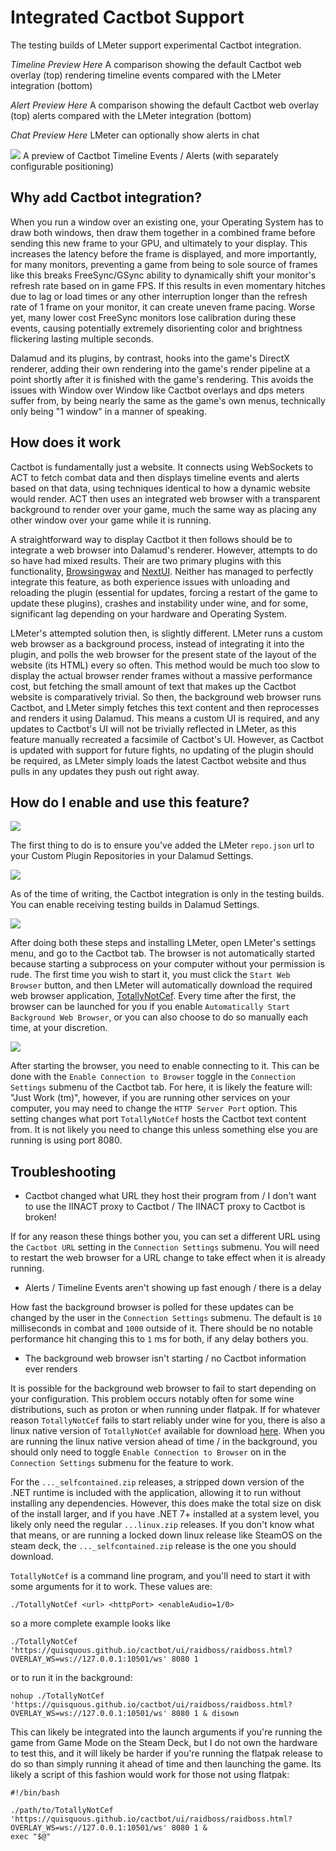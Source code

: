 # Integrated Cactbot Support

The testing builds of LMeter support experimental Cactbot integration.

*Timeline Preview Here*
A comparison showing the default Cactbot web overlay (top) rendering timeline events compared with the LMeter integration (bottom)

*Alert Preview Here*
A comparison showing the default Cactbot web overlay (top) alerts compared with the LMeter integration (bottom)

*Chat Preview Here*
LMeter can optionally show alerts in chat

![](https://github.com/joshua-software-dev/LMeter/blob/master/repo/cactbot_preview_positioning.png)
A preview of Cactbot Timeline Events / Alerts (with separately configurable positioning)

## Why add Cactbot integration?

When you run a window over an existing one, your Operating System has to draw both windows, then draw them together in a combined frame before sending this new frame to your GPU, and ultimately to your display. This increases the latency before the frame is displayed, and more importantly, for many monitors, preventing a game from being to sole source of frames like this breaks FreeSync/GSync ability to dynamically shift your monitor's refresh rate based on in game FPS. If this results in even momentary hitches due to lag or load times or any other interruption longer than the refresh rate of 1 frame on your monitor, it can create uneven frame pacing. Worse yet, many lower cost FreeSync monitors lose calibration during these events, causing potentially extremely disorienting color and brightness flickering lasting multiple seconds.

Dalamud and its plugins, by contrast, hooks into the game's DirectX renderer, adding their own rendering into the game's render pipeline at a point shortly after it is finished with the game's rendering. This avoids the issues with Window over Window like Cactbot overlays and dps meters suffer from, by being nearly the same as the game's own menus, technically only being "1 window" in a manner of speaking.

## How does it work

Cactbot is fundamentally just a website. It connects using WebSockets to ACT to fetch combat data and then displays timeline events and alerts based on that data, using techniques identical to how a dynamic website would render. ACT then uses an integrated web browser with a transparent background to render over your game, much the same way as placing any other window over your game while it is running.

A straightforward way to display Cactbot it then follows should be to integrate a web browser into Dalamud's renderer. However, attempts to do so have had mixed results. Their are two primary plugins with this functionality, [Browsingway](https://github.com/Styr1x/Browsingway) and [NextUI](https://gitlab.com/kaminariss/nextui-plugin). Neither has managed to perfectly integrate this feature, as both experience issues with unloading and reloading the plugin (essential for updates, forcing a restart of the game to update these plugins), crashes and instability under wine, and for some, significant lag depending on your hardware and Operating System.

LMeter's attempted solution then, is slightly different. LMeter runs a custom web browser as a background process, instead of integrating it into the plugin, and polls the web browser for the present state of the layout of the website (its HTML) every so often. This method would be much too slow to display the actual browser render frames without a massive performance cost, but fetching the small amount of text that makes up the Cactbot website is comparatively trivial. So then, the background web browser runs Cactbot, and LMeter simply fetches this text content and then reprocesses and renders it using Dalamud. This means a custom UI is required, and any updates to Cactbot's UI will not be trivially reflected in LMeter, as this feature manually recreated a facsimile of Cactbot's UI. However, as Cactbot is updated with support for future fights, no updating of the plugin should be required, as LMeter simply loads the latest Cactbot website and thus pulls in any updates they push out right away.

## How do I enable and use this feature?

![](https://github.com/joshua-software-dev/LMeter/blob/master/repo/dalamud_settings_part1.png)

The first thing to do is to ensure you've added the LMeter `repo.json` url to your Custom Plugin Repositories in your Dalamud Settings.

![](https://github.com/joshua-software-dev/LMeter/blob/master/repo/dalamud_settings_part2.png)

As of the time of writing, the Cactbot integration is only in the testing builds. You can enable receiving testing builds in Dalamud Settings.

![](https://github.com/joshua-software-dev/LMeter/blob/master/repo/cactbot_browser_settings.png)

After doing both these steps and installing LMeter, open LMeter's settings menu, and go to the Cactbot tab. The browser is not automatically started because starting a subprocess on your computer without your permission is rude. The first time you wish to start it, you must click the `Start Web Browser` button, and then LMeter will automatically download the required web browser application, [TotallyNotCef](https://github.com/joshua-software-dev/TotallyNotCef). Every time after the first, the browser can be launched for you if you enable `Automatically Start Background Web Browser`, or you can also choose to do so manually each time, at your discretion.

![](https://github.com/joshua-software-dev/LMeter/blob/master/repo/cactbot_connection_settings.png)

After starting the browser, you need to enable connecting to it. This can be done with the `Enable Connection to Browser` toggle in the `Connection Settings` submenu of the Cactbot tab. For here, it is likely the feature will: "Just Work (tm)", however, if you are running other services on your computer, you may need to change the `HTTP Server Port` option. This setting changes what port `TotallyNotCef` hosts the Cactbot text content from. It is not likely you need to change this unless something else you are running is using port 8080.

## Troubleshooting

* Cactbot changed what URL they host their program from / I don't want to use the IINACT proxy to Cactbot / The IINACT proxy to Cactbot is broken!

If for any reason these things bother you, you can set a different URL using the `Cactbot URL` setting in the `Connection Settings` submenu. You will need to restart the web browser for a URL change to take effect when it is already running.

* Alerts / Timeline Events aren't showing up fast enough / there is a delay

How fast the background browser is polled for these updates can be changed by the user in the `Connection Settings` submenu. The default is `10` milliseconds in combat and `1000` outside of it. There should be no notable performance hit changing this to `1` ms for both, if any delay bothers you.

* The background web browser isn't starting / no Cactbot information ever renders

It is possible for the background web browser to fail to start depending on your configuration. This problem occurs notably often for some wine distributions, such as proton or when running under flatpak. If for whatever reason `TotallyNotCef` fails to start reliably under wine for you, there is also a linux native version of `TotallyNotCef` available for download [here](https://github.com/joshua-software-dev/TotallyNotCef/releases). When you are running the linux native version ahead of time / in the background, you should only need to toggle `Enable Connection to Browser` on in the `Connection Settings` submenu for the feature to work.

For the `..._selfcontained.zip` releases, a stripped down version of the .NET runtime is included with the application, allowing it to run without installing any dependencies. However, this does make the total size on disk of the install larger, and if you have .NET 7+ installed at a system level, you likely only need the regular `...linux.zip` releases. If you don't know what that means, or are running a locked down linux release like SteamOS on the steam deck, the `..._selfcontained.zip` release is the one you should download.

`TotallyNotCef` is a command line program, and you'll need to start it with some arguments for it to work. These values are:

`./TotallyNotCef <url> <httpPort> <enableAudio=1/0>`

so a more complete example looks like

`./TotallyNotCef 'https://quisquous.github.io/cactbot/ui/raidboss/raidboss.html?OVERLAY_WS=ws://127.0.0.1:10501/ws' 8080 1`

or to run it in the background:

`nohup ./TotallyNotCef 'https://quisquous.github.io/cactbot/ui/raidboss/raidboss.html?OVERLAY_WS=ws://127.0.0.1:10501/ws' 8080 1 & disown`

This can likely be integrated into the launch arguments if you're running the game from Game Mode on the Steam Deck, but I do not own the hardware to test this, and it will likely be harder if you're running the flatpak release to do so than simply running it ahead of time and then launching the game. Its likely a script of this fashion would work for those not using flatpak:

```
#!/bin/bash

./path/to/TotallyNotCef 'https://quisquous.github.io/cactbot/ui/raidboss/raidboss.html?OVERLAY_WS=ws://127.0.0.1:10501/ws' 8080 1 &
exec "$@"
```
